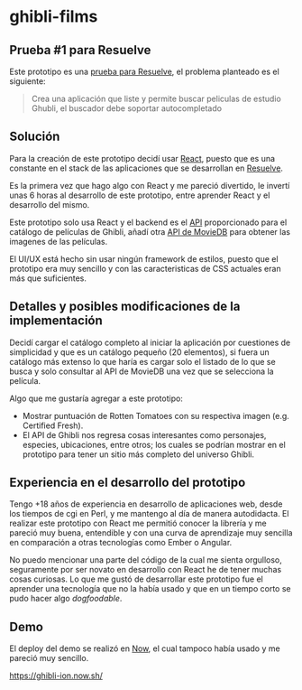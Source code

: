 # ghibli-films

## Prueba #1 para Resuelve

Este prototipo es una [prueba para Resuelve](https://github.com/resuelve/prueba_frontend), el problema planteado es el siguiente:

> Crea una aplicación que liste y permite buscar peliculas de estudio Ghubli, el buscador debe soportar autocompletado

## Solución

Para la creación de este prototipo decidí usar [React](https://reactjs.org/), puesto que es una constante en el stack de las aplicaciones que se desarrollan en [Resuelve](https://github.com/resuelve/). 

Es la primera vez que hago algo con React y me pareció divertido, le invertí unas 6 horas al desarrollo de este prototipo, entre aprender React y el desarrollo del mismo.

Este prototipo solo usa React y el backend es el [API](https://ghibliapi.herokuapp.com/#section/Studio-Ghibli-API) proporcionado para el catálogo de películas de Ghibli, añadí otra [API de MovieDB](https://developers.themoviedb.org/3) para obtener las imagenes de las películas. 

El UI/UX está hecho sin usar ningún framework de estilos, puesto que el prototipo era muy sencillo y con las caracteristicas de CSS actuales eran más que suficientes.

## Detalles y posibles modificaciones de la implementación

Decidí cargar el catálogo completo al iniciar la aplicación por cuestiones de simplicidad y que es un catálogo pequeño (20 elementos), si fuera un catálogo más extenso lo que haría es cargar solo el listado de lo que se busca y solo consultar al API de MovieDB una vez que se selecciona la película.

Algo que me gustaría agregar a este prototipo:
* Mostrar puntuación de Rotten Tomatoes con su respectiva imagen (e.g. Certified Fresh).
* El API de Ghibli nos regresa cosas interesantes como personajes, especies, ubicaciones, entre otros; los cuales se podrían mostrar en el prototipo para tener un sitio más completo del universo Ghibli.

## Experiencia en el desarrollo del prototipo

Tengo +18 años de experiencia en desarrollo de aplicaciones web, desde los tiempos de cgi en Perl, y me mantengo al día de manera autodidacta. El realizar este prototipo con React me permitió conocer la librería y me pareció muy buena, entendible y con una curva de aprendizaje muy sencilla en comparación a otras tecnologías como Ember o Angular. 

No puedo mencionar una parte del código de la cual me sienta orgulloso, seguramente por ser novato en desarrollo con React he de tener muchas cosas curiosas. Lo que me gustó de desarrollar este prototipo fue el aprender una tecnología que no la había usado y que en un tiempo corto se pudo hacer algo _dogfoodable_. 


## Demo

El deploy del demo se realizó en [Now](https://zeit.co/now), el cual tampoco había usado y me pareció muy sencillo. 

https://ghibli-ion.now.sh/
